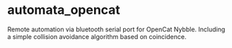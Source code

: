 # automata_opencat
Remote automation via bluetooth serial port for OpenCat Nybble. Including a simple collision avoidance algorithm based on coincidence.
